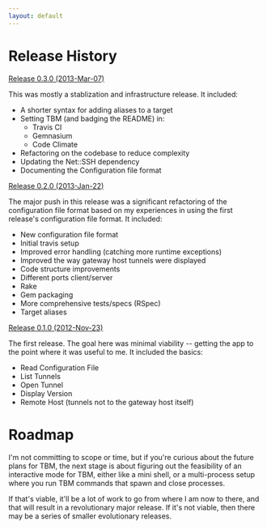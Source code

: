```yaml
---
layout: default
---
```

# Release History

[Release 0.3.0 (2013-Mar-07)](https://github.com/geoffreywiseman/tunnel-boring-machine/issues?milestone=6&state=closed)

This was mostly a stablization and infrastructure release. It included:
- A shorter syntax for adding aliases to a target
- Setting TBM (and badging the README) in:
    - Travis CI
    - Gemnasium
    - Code Climate
- Refactoring on the codebase to reduce complexity
- Updating the Net::SSH dependency
- Documenting the Configuration file format

[Release 0.2.0 (2013-Jan-22)](https://github.com/geoffreywiseman/tunnel-boring-machine/issues?milestone=5&state=closed)

The major push in this release was a significant refactoring of the configuration file format based on my experiences in using the first release's configuration file format. It included:

- New configuration file format
- Initial travis setup
- Improved error handling (catching more runtime exceptions)
- Improved the way gateway host tunnels were displayed
- Code structure improvements
- Different ports client/server
- Rake
- Gem packaging
- More comprehensive tests/specs (RSpec)
- Target aliases

[Release 0.1.0 (2012-Nov-23)](https://github.com/geoffreywiseman/tunnel-boring-machine/issues?milestone=4&state=closed)

The first release. The goal here was minimal viability -- getting the app to the point where it was useful to me. It included the basics:

- Read Configuration File
- List Tunnels
- Open Tunnel
- Display Version
- Remote Host (tunnels not to the gateway host itself)

# Roadmap

I'm not committing to scope or time, but if you're curious about the future plans for TBM, the next stage is about figuring out the feasibility of an interactive mode for TBM, either like a mini shell, or a multi-process setup where you run TBM commands that spawn and close processes.

If that's viable, it'll be a lot of work to go from where I am now to there, and that will result in a revolutionary major release. If it's not viable, then there may be a series of smaller evolutionary releases.


